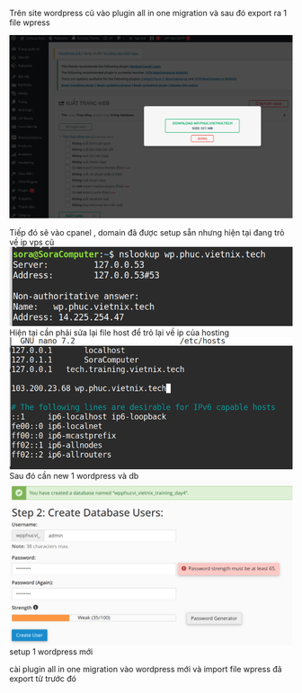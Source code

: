 Trên site wordpress cũ vào plugin all in one migration và sau đó export ra 1 file wpress

![Mô tả ảnh](/day4/img/pic1.png)

Tiếp đó sẽ vào cpanel , domain đã được setup sẵn nhưng hiện tại đang trỏ về ip vps cũ
![Mô tả ảnh](/day4/img/checkdomain.png)
Hiện tại cần phải sửa lại file host để trỏ lại về ip của hosting
![Mô tả ảnh](/day4/img/domain.png)
Sau đó cần new 1 wordpress và db
![Mô tả ảnh](/day4/img/createdb1.png)
setup 1 wordpress mới

cài plugin all in one migration vào wordpress mới và import file wpress đã export từ trước đó

